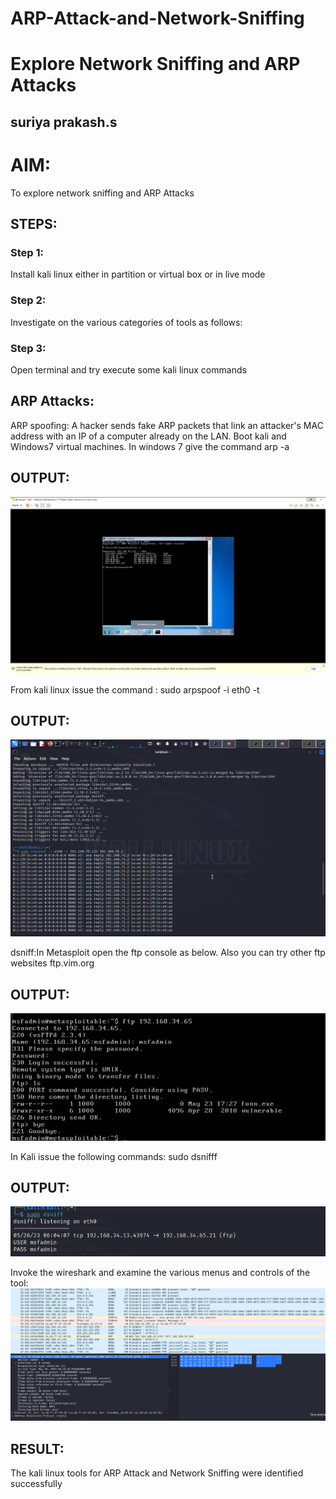 # ARP-Attack-and-Network-Sniffing
# Explore Network Sniffing and ARP Attacks
## suriya prakash.s

# AIM:

To explore network sniffing and ARP Attacks

## STEPS:

### Step 1:

Install kali linux either in partition or virtual box or in live mode

### Step 2:

Investigate on the various categories of tools as follows:


### Step 3:
Open terminal and try execute some kali linux commands

## ARP Attacks:  
ARP spoofing: A hacker sends fake ARP packets that link an attacker's MAC address with an IP of a computer already on the LAN. 
Boot kali and Windows7 virtual machines.
In windows 7 give the command arp -a
## OUTPUT:

![alt text](1.jpeg)

From kali linux issue the command :
sudo arpspoof -i eth0 -t <target system> <gateway>
## OUTPUT:
![alt text](2.png)


 dsniff:In Metasploit open the ftp console as below. Also you can try other ftp websites ftp.vim.org
## OUTPUT:
![alt text](3.png)






In Kali issue the following commands:
sudo dsnifff
## OUTPUT:
![alt text](4.png)




Invoke the wireshark and examine the various menus  and controls of the tool:
![alt text](5.png)


## RESULT:
The kali linux tools for ARP Attack and Network Sniffing were identified successfully
